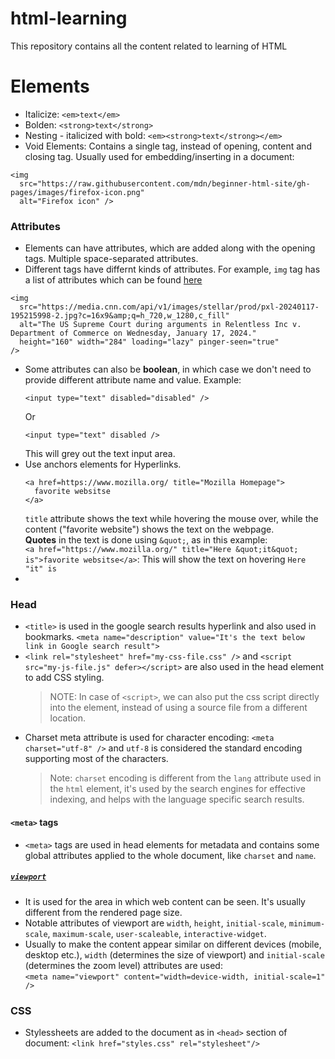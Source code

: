 # html-learning
This repository contains all the content related to learning of HTML

# Elements
- Italicize: `<em>text</em>`
- Bolden: `<strong>text</strong>`
- Nesting - italicized with bold: `<em><strong>text</strong></em>`
- Void Elements: Contains a single tag, instead of opening, content and closing tag. Usually used for embedding/inserting in a document:
```
<img
  src="https://raw.githubusercontent.com/mdn/beginner-html-site/gh-pages/images/firefox-icon.png"
  alt="Firefox icon" />
```

### Attributes
- Elements can have attributes, which are added along with the opening tags. Multiple space-separated attributes.
- Different tags have differnt kinds of attributes. For example, `img` tag has a list of attributes which can be found [here](https://www.w3schools.com/tags/tag_img.asp)
```
<img
  src="https://media.cnn.com/api/v1/images/stellar/prod/pxl-20240117-195215998-2.jpg?c=16x9&amp;q=h_720,w_1280,c_fill"
  alt="The US Supreme Court during arguments in Relentless Inc v. Department of Commerce on Wednesday, January 17, 2024."
  height="160" width="284" loading="lazy" pinger-seen="true"
/>
```
- Some attributes can also be **boolean**, in which case we don't need to provide different attribute name and value. Example:
  ```
  <input type="text" disabled="disabled" />
  ```
  Or
  ```
  <input type="text" disabled />
  ```
  This will grey out the text input area.
- Use anchors elements for Hyperlinks.
  ```
  <a href=https://www.mozilla.org/ title="Mozilla Homepage">
    favorite websitse
  </a>
  ```
  `title` attribute shows the text while hovering the mouse over, while the content ("favorite website") shows the text on the webpage.\
  **Quotes** in the text is done using `&quot;`, as in this example: \
  `<a href="https://www.mozilla.org/" title="Here &quot;it&quot; is">favorite websitse</a>`: This will show the text on hovering `Here "it" is`
- 
  
### Head
- `<title>` is used in the google search results hyperlink and also used in bookmarks. `<meta name="description" value="It's the text below link in Google search result">`
- `<link rel="stylesheet" href="my-css-file.css" />` and `<script src="my-js-file.js" defer></script>` are also used in the head element to add CSS styling.
  > NOTE: In case of `<script>`, we can also put the css script directly into the element, instead of using a source file from a different location.
- Charset meta attribute is used for character encoding: `<meta charset="utf-8" />` and `utf-8` is considered the standard encoding supporting most of the characters.
  > Note: `charset` encoding is different from the `lang` attribute used in the `html` element, it's used by the search engines for effective indexing, and helps with the language specific search results.
#### `<meta>` tags
  - `<meta>` tags are used in head elements for metadata and contains some global attributes applied to the whole document, like `charset` and `name`.
##### [`viewport`](https://developer.mozilla.org/en-US/docs/Web/HTML/Viewport_meta_tag)
  - It is used for the area in which web content can be seen. It's usually different from the rendered page size.
  - Notable attributes of viewport are `width`, `height`, `initial-scale`, `minimum-scale`, `maximum-scale`, `user-scaleable`, `interactive-widget`.
  - Usually to make the content appear similar on different devices (mobile, desktop etc.), `width` (determines the size of viewport) and `initial-scale` (determines the zoom level) attributes are used:\
      `<meta name="viewport" content="width=device-width, initial-scale=1" />`

### CSS
- Stylessheets are added to the document as in `<head>` section of document: `<link href="styles.css" rel="stylesheet"/>`















